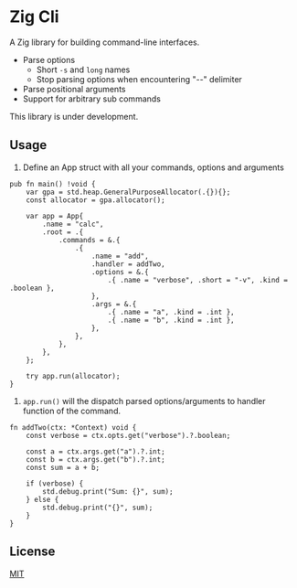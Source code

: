 # Zig Cli

A Zig library for building command-line interfaces.

* Parse options
  * Short `-s` and `long` names
  * Stop parsing options when encountering "--" delimiter
* Parse positional arguments
* Support for arbitrary sub commands


This library is under development.

## Usage

1. Define an App struct with all your commands, options and arguments

```zig
pub fn main() !void {
    var gpa = std.heap.GeneralPurposeAllocator(.{}){};
    const allocator = gpa.allocator();

    var app = App{
        .name = "calc",
        .root = .{
            .commands = &.{
                .{
                    .name = "add",
                    .handler = addTwo,
                    .options = &.{
                        .{ .name = "verbose", .short = "-v", .kind = .boolean },
                    },
                    .args = &.{
                        .{ .name = "a", .kind = .int },
                        .{ .name = "b", .kind = .int },
                    },
                },
            },
        },
    };

    try app.run(allocator);
}
```

1. `app.run()` will the dispatch parsed options/arguments to handler
   function of the command.

```zig
fn addTwo(ctx: *Context) void {
    const verbose = ctx.opts.get("verbose").?.boolean;

    const a = ctx.args.get("a").?.int;
    const b = ctx.args.get("b").?.int;
    const sum = a + b;

    if (verbose) {
        std.debug.print("Sum: {}", sum);
    } else {
        std.debug.print("{}", sum);
    }
}
```

## License

[MIT](./LICENSE)
